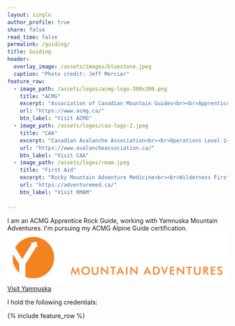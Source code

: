 ```yaml
---
layout: single
author_profile: true
share: false
read_time: false
permalink: /guiding/
title: Guiding
header:
  overlay_image: /assets/images/bluestone.jpeg
  caption: "Photo credit: Jeff Mercier"
feature_row:
  - image_path: /assets/logos/acmg-logo-300x300.png
    title: "ACMG"
    excerpt: "Association of Canadian Mountain Guides<br><br>Apprentice Rock Guide"
    url: "https://www.acmg.ca/"
    btn_label: "Visit ACMG"
  - image_path: /assets/logos/caa-logo-2.jpeg
    title: "CAA"
    excerpt: "Canadian Avalanche Association<br><br>Operations Level 1<br>AvSAR Level 2"
    url: "https://www.avalancheassociation.ca/"
    btn_label: "Visit CAA"
  - image_path: /assets/logos/rmam.jpeg
    title: "First Aid"
    excerpt: "Rocky Mountain Adventure Medicine<br><br>Wilderness First Responder, 80-hour"
    url: "https://adventuremed.ca/"
    btn_label: "Visit RMAM"

---
```

I am an ACMG Apprentice Rock Guide, working with Yamnuska Mountain Adventures. I'm pursuing my ACMG Alpine Guide certification.  
![Yamnuska Mountain Adventures](/assets/logos/yamnuska.png)
<a href="https://yamnuska.com/" class="btn btn--large">Visit Yamnuska</a>

I hold the following credentials:

{% include feature_row %}

